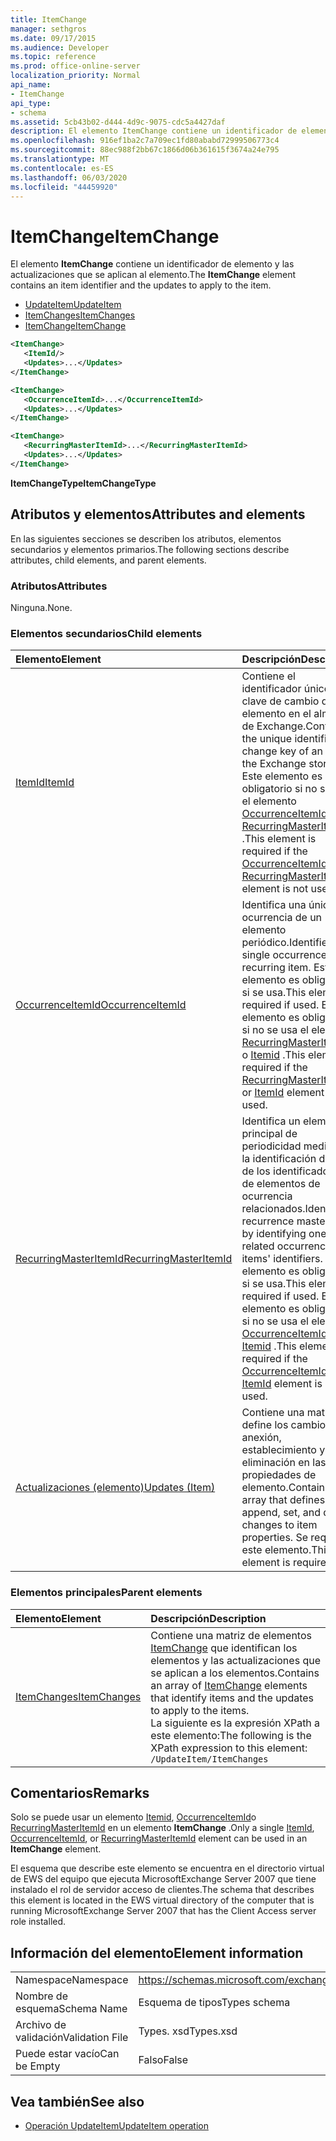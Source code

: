 ```yaml
---
title: ItemChange
manager: sethgros
ms.date: 09/17/2015
ms.audience: Developer
ms.topic: reference
ms.prod: office-online-server
localization_priority: Normal
api_name:
- ItemChange
api_type:
- schema
ms.assetid: 5cb43b02-d444-4d9c-9075-cdc5a4427daf
description: El elemento ItemChange contiene un identificador de elemento y las actualizaciones que se aplican al elemento.
ms.openlocfilehash: 916ef1ba2c7a709ec1fd80ababd72999506773c4
ms.sourcegitcommit: 88ec988f2bb67c1866d06b361615f3674a24e795
ms.translationtype: MT
ms.contentlocale: es-ES
ms.lasthandoff: 06/03/2020
ms.locfileid: "44459920"
---
```

# <a name="itemchange"></a><span data-ttu-id="be00a-103">ItemChange</span><span class="sxs-lookup"><span data-stu-id="be00a-103">ItemChange</span></span>

<span data-ttu-id="be00a-104">El elemento **ItemChange** contiene un identificador de elemento y las actualizaciones que se aplican al elemento.</span><span class="sxs-lookup"><span data-stu-id="be00a-104">The **ItemChange** element contains an item identifier and the updates to apply to the item.</span></span> 
  
- [<span data-ttu-id="be00a-105">UpdateItem</span><span class="sxs-lookup"><span data-stu-id="be00a-105">UpdateItem</span></span>](updateitem.md) 
- [<span data-ttu-id="be00a-106">ItemChanges</span><span class="sxs-lookup"><span data-stu-id="be00a-106">ItemChanges</span></span>](itemchanges.md)
- [<span data-ttu-id="be00a-107">ItemChange</span><span class="sxs-lookup"><span data-stu-id="be00a-107">ItemChange</span></span>](itemchange.md)
  
```xml
<ItemChange>
   <ItemId/>
   <Updates>...</Updates>
</ItemChange>
```

```xml
<ItemChange>
   <OccurrenceItemId>...</OccurrenceItemId>
   <Updates>...</Updates>
</ItemChange>
```

```xml
<ItemChange>
   <RecurringMasterItemId>...</RecurringMasterItemId>
   <Updates>...</Updates>
</ItemChange>
```

<span data-ttu-id="be00a-108">**ItemChangeType**</span><span class="sxs-lookup"><span data-stu-id="be00a-108">**ItemChangeType**</span></span>

## <a name="attributes-and-elements"></a><span data-ttu-id="be00a-109">Atributos y elementos</span><span class="sxs-lookup"><span data-stu-id="be00a-109">Attributes and elements</span></span>

<span data-ttu-id="be00a-110">En las siguientes secciones se describen los atributos, elementos secundarios y elementos primarios.</span><span class="sxs-lookup"><span data-stu-id="be00a-110">The following sections describe attributes, child elements, and parent elements.</span></span>
  
### <a name="attributes"></a><span data-ttu-id="be00a-111">Atributos</span><span class="sxs-lookup"><span data-stu-id="be00a-111">Attributes</span></span>

<span data-ttu-id="be00a-112">Ninguna.</span><span class="sxs-lookup"><span data-stu-id="be00a-112">None.</span></span>
  
### <a name="child-elements"></a><span data-ttu-id="be00a-113">Elementos secundarios</span><span class="sxs-lookup"><span data-stu-id="be00a-113">Child elements</span></span>

|<span data-ttu-id="be00a-114">**Elemento**</span><span class="sxs-lookup"><span data-stu-id="be00a-114">**Element**</span></span>|<span data-ttu-id="be00a-115">**Descripción**</span><span class="sxs-lookup"><span data-stu-id="be00a-115">**Description**</span></span>|
|:-----|:-----|
|[<span data-ttu-id="be00a-116">ItemId</span><span class="sxs-lookup"><span data-stu-id="be00a-116">ItemId</span></span>](itemid.md) <br/> |<span data-ttu-id="be00a-117">Contiene el identificador único y la clave de cambio de un elemento en el almacén de Exchange.</span><span class="sxs-lookup"><span data-stu-id="be00a-117">Contains the unique identifier and change key of an item in the Exchange store.</span></span> <span data-ttu-id="be00a-118">Este elemento es obligatorio si no se usa el elemento [OccurrenceItemId](occurrenceitemid.md) o [RecurringMasterItemId](recurringmasteritemid.md) .</span><span class="sxs-lookup"><span data-stu-id="be00a-118">This element is required if the [OccurrenceItemId](occurrenceitemid.md) or [RecurringMasterItemId](recurringmasteritemid.md) element is not used.</span></span>  <br/> |
|[<span data-ttu-id="be00a-119">OccurrenceItemId</span><span class="sxs-lookup"><span data-stu-id="be00a-119">OccurrenceItemId</span></span>](occurrenceitemid.md) <br/> |<span data-ttu-id="be00a-120">Identifica una única ocurrencia de un elemento periódico.</span><span class="sxs-lookup"><span data-stu-id="be00a-120">Identifies a single occurrence of a recurring item.</span></span> <span data-ttu-id="be00a-121">Este elemento es obligatorio si se usa.</span><span class="sxs-lookup"><span data-stu-id="be00a-121">This element is required if used.</span></span> <span data-ttu-id="be00a-122">Este elemento es obligatorio si no se usa el elemento [RecurringMasterItemId](recurringmasteritemid.md) o [Itemid](itemid.md) .</span><span class="sxs-lookup"><span data-stu-id="be00a-122">This element is required if the [RecurringMasterItemId](recurringmasteritemid.md) or [ItemId](itemid.md) element is not used.</span></span>  <br/> |
|[<span data-ttu-id="be00a-123">RecurringMasterItemId</span><span class="sxs-lookup"><span data-stu-id="be00a-123">RecurringMasterItemId</span></span>](recurringmasteritemid.md) <br/> |<span data-ttu-id="be00a-124">Identifica un elemento principal de periodicidad mediante la identificación de uno de los identificadores de elementos de ocurrencia relacionados.</span><span class="sxs-lookup"><span data-stu-id="be00a-124">Identifies a recurrence master item by identifying one of its related occurrence items' identifiers.</span></span> <span data-ttu-id="be00a-125">Este elemento es obligatorio si se usa.</span><span class="sxs-lookup"><span data-stu-id="be00a-125">This element is required if used.</span></span> <span data-ttu-id="be00a-126">Este elemento es obligatorio si no se usa el elemento [OccurrenceItemId](occurrenceitemid.md) o [Itemid](itemid.md) .</span><span class="sxs-lookup"><span data-stu-id="be00a-126">This element is required if the [OccurrenceItemId](occurrenceitemid.md) or [ItemId](itemid.md) element is not used.</span></span>  <br/> |
|[<span data-ttu-id="be00a-127">Actualizaciones (elemento)</span><span class="sxs-lookup"><span data-stu-id="be00a-127">Updates (Item)</span></span>](updates-item.md) <br/> |<span data-ttu-id="be00a-128">Contiene una matriz que define los cambios de anexión, establecimiento y eliminación en las propiedades de elemento.</span><span class="sxs-lookup"><span data-stu-id="be00a-128">Contains an array that defines append, set, and delete changes to item properties.</span></span> <span data-ttu-id="be00a-129">Se requiere este elemento.</span><span class="sxs-lookup"><span data-stu-id="be00a-129">This element is required.</span></span>  <br/> |
   
### <a name="parent-elements"></a><span data-ttu-id="be00a-130">Elementos principales</span><span class="sxs-lookup"><span data-stu-id="be00a-130">Parent elements</span></span>

|<span data-ttu-id="be00a-131">**Elemento**</span><span class="sxs-lookup"><span data-stu-id="be00a-131">**Element**</span></span>|<span data-ttu-id="be00a-132">**Descripción**</span><span class="sxs-lookup"><span data-stu-id="be00a-132">**Description**</span></span>|
|:-----|:-----|
|[<span data-ttu-id="be00a-133">ItemChanges</span><span class="sxs-lookup"><span data-stu-id="be00a-133">ItemChanges</span></span>](itemchanges.md) <br/> |<span data-ttu-id="be00a-134">Contiene una matriz de elementos [ItemChange](itemchange.md) que identifican los elementos y las actualizaciones que se aplican a los elementos.</span><span class="sxs-lookup"><span data-stu-id="be00a-134">Contains an array of [ItemChange](itemchange.md) elements that identify items and the updates to apply to the items.</span></span>  <br/> <span data-ttu-id="be00a-135">La siguiente es la expresión XPath a este elemento:</span><span class="sxs-lookup"><span data-stu-id="be00a-135">The following is the XPath expression to this element:</span></span>  <br/>  `/UpdateItem/ItemChanges` <br/> |
   
## <a name="remarks"></a><span data-ttu-id="be00a-136">Comentarios</span><span class="sxs-lookup"><span data-stu-id="be00a-136">Remarks</span></span>

<span data-ttu-id="be00a-137">Solo se puede usar un elemento [Itemid](itemid.md), [OccurrenceItemId](occurrenceitemid.md)o [RecurringMasterItemId](recurringmasteritemid.md) en un elemento **ItemChange** .</span><span class="sxs-lookup"><span data-stu-id="be00a-137">Only a single [ItemId](itemid.md), [OccurrenceItemId](occurrenceitemid.md), or [RecurringMasterItemId](recurringmasteritemid.md) element can be used in an **ItemChange** element.</span></span> 
  
<span data-ttu-id="be00a-138">El esquema que describe este elemento se encuentra en el directorio virtual de EWS del equipo que ejecuta MicrosoftExchange Server 2007 que tiene instalado el rol de servidor acceso de clientes.</span><span class="sxs-lookup"><span data-stu-id="be00a-138">The schema that describes this element is located in the EWS virtual directory of the computer that is running MicrosoftExchange Server 2007 that has the Client Access server role installed.</span></span>
  
## <a name="element-information"></a><span data-ttu-id="be00a-139">Información del elemento</span><span class="sxs-lookup"><span data-stu-id="be00a-139">Element information</span></span>

|||
|:-----|:-----|
|<span data-ttu-id="be00a-140">Namespace</span><span class="sxs-lookup"><span data-stu-id="be00a-140">Namespace</span></span>  <br/> |https://schemas.microsoft.com/exchange/services/2006/types  <br/> |
|<span data-ttu-id="be00a-141">Nombre de esquema</span><span class="sxs-lookup"><span data-stu-id="be00a-141">Schema Name</span></span>  <br/> |<span data-ttu-id="be00a-142">Esquema de tipos</span><span class="sxs-lookup"><span data-stu-id="be00a-142">Types schema</span></span>  <br/> |
|<span data-ttu-id="be00a-143">Archivo de validación</span><span class="sxs-lookup"><span data-stu-id="be00a-143">Validation File</span></span>  <br/> |<span data-ttu-id="be00a-144">Types. xsd</span><span class="sxs-lookup"><span data-stu-id="be00a-144">Types.xsd</span></span>  <br/> |
|<span data-ttu-id="be00a-145">Puede estar vacío</span><span class="sxs-lookup"><span data-stu-id="be00a-145">Can be Empty</span></span>  <br/> |<span data-ttu-id="be00a-146">Falso</span><span class="sxs-lookup"><span data-stu-id="be00a-146">False</span></span>  <br/> |
   
## <a name="see-also"></a><span data-ttu-id="be00a-147">Vea también</span><span class="sxs-lookup"><span data-stu-id="be00a-147">See also</span></span>

- [<span data-ttu-id="be00a-148">Operación UpdateItem</span><span class="sxs-lookup"><span data-stu-id="be00a-148">UpdateItem operation</span></span>](updateitem-operation.md)

